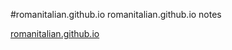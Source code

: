 #romanitalian.github.io
romanitalian.github.io notes

[romanitalian.github.io](http://romanitalian.github.io)
